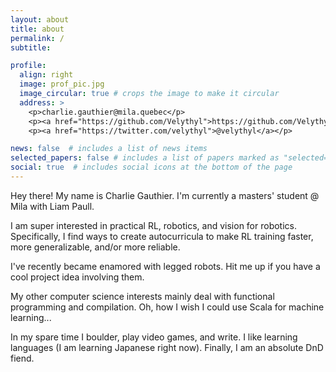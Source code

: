 ```yaml
---
layout: about
title: about
permalink: /
subtitle: 

profile:
  align: right
  image: prof_pic.jpg
  image_circular: true # crops the image to make it circular
  address: >
    <p>charlie.gauthier@mila.quebec</p>
    <p><a href="https://github.com/Velythyl">https://github.com/Velythyl</a></p>
    <p><a href="https://twitter.com/velythyl">@velythyl</a></p>

news: false  # includes a list of news items
selected_papers: false # includes a list of papers marked as "selected={true}"
social: true  # includes social icons at the bottom of the page
---
```


Hey there! My name is Charlie Gauthier. I'm currently a masters' student @ Mila with Liam Paull.

I am super interested in practical RL, robotics, and vision for robotics. Specifically, I find ways to create autocurricula
to make RL training faster, more generalizable, and/or more reliable.

I've recently became enamored with legged robots. Hit me up if you have a cool project idea involving them.

My other computer science interests mainly deal with functional programming and compilation. Oh, how I wish I could use Scala for
machine learning...

In my spare time I boulder, play video games, and write. I like learning languages (I am learning Japanese right now). Finally, I am an absolute DnD fiend.
